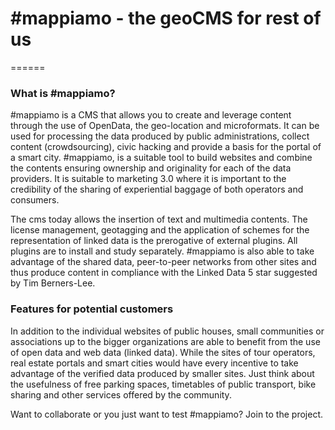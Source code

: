# #mappiamo - the geoCMS for rest of us
======

### What is #mappiamo?
 #mappiamo is a CMS that allows you to create and leverage content through the use of OpenData, the geo-location and microformats. It can be used for processing the data produced by public administrations, collect content (crowdsourcing), civic hacking and provide a basis for the portal of a smart city.
 #mappiamo, is a suitable tool to build websites and combine the contents ensuring ownership and originality for each of the data providers. It is suitable to marketing 3.0 where it is important to the credibility of the sharing of experiential baggage of both operators and consumers.

The cms today allows the insertion of text and multimedia contents. The license management, geotagging and the application of schemes for the representation of linked data is the prerogative of external plugins. All plugins are to install and study separately.
 #mappiamo is also able to take advantage of the shared data, peer-to-peer networks from other sites and thus produce content in compliance with the Linked Data 5 star suggested by Tim Berners-Lee.

### Features for potential customers
In addition to the individual websites of public houses, small communities or associations up to the bigger organizations are able to benefit from the use of open data and web data (linked data). While the sites of tour operators, real estate portals and smart cities would have every incentive to take advantage of the verified data produced by smaller sites.
Just think about the usefulness of free parking spaces, timetables of public transport, bike sharing and other services offered by the community.

Want to collaborate or you just want to test #mappiamo? Join to the project.
